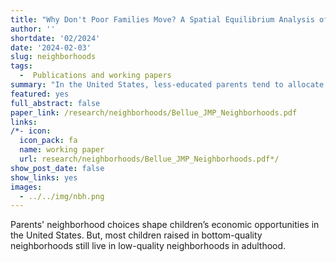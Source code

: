 ```yaml
---
title: "Why Don't Poor Families Move? A Spatial Equilibrium Analysis of Parental Decisions with Social Learning"
author: ''
shortdate: '02/2024'
date: '2024-02-03'
slug: neighborhoods
tags:
  -  Publications and working papers
summary: "In the United States, less-educated parents tend to allocate little time to parent-child activities, reside in disadvantaged neighborhoods, and underestimate the relevance of parental inputs for later outcomes. This paper proposes a social learning mechanism that can lead to socioeconomic differences in parental beliefs and decisions. The key elements are young adults learning through the observations of older people within their neighborhood but being prone to erroneous inferences by imperfectly correcting for selection induced by residential segregation. I incorporate the social learning mechanism in a quantitative spatial and overlapping generations model of human capital accumulation and parental decisions.  Once calibrated to the United States, the model accurately captures both targeted and non-targeted parental behavior across socioeconomic groups. It displays relatively modest levels of erroneous beliefs, contributing to a 3% increase in income inequality (measured by the income Gini index) and a 14% reduction in social mobility (measured by the income rank-rank coefficient). A housing voucher policy improves the neighborhood quality of eligible families, raising children's future earnings. When the policy is scaled up, long-run and general equilibrium responses in parental beliefs amplify the effects of the policy, reducing inequality and improving social mobility. "
featured: yes
full_abstract: false
paper_link: /research/neighborhoods/Bellue_JMP_Neighborhoods.pdf
links:
/*- icon: 
  icon_pack: fa
  name: working paper
  url: research/neighborhoods/Bellue_JMP_Neighborhoods.pdf*/
show_post_date: false
show_links: yes
images:
  - ../../img/nbh.png
---
```


Parents' neighborhood choices shape children’s economic opportunities in the United States. But, most children raised in bottom-quality neighborhoods still live in low-quality neighborhoods in adulthood. 

<div>                        
        <script type="text/javascript">window.PlotlyConfig = {MathJaxConfig: 'local'};</script>
         <script src="../../js/matrixmobData11.js"  ></script>                
        <div id="d1b212c1-b722-400f-b05f-8ee77950a910" class="plotly-graph-div" style="height:100%; width:100%;"></div>           
         <script src="../../js/matrixmobData21.js" ></script>           
        <div style="text-align: justify;" class="f7"> Note: Probability of moves conditionnal on childhood neighborhood quality. Quality is proxied by census tract household median income. Each neighborhood represents a decile of the census tract quality distribution. Almost half of the children raised in the bottom-decile of the neighborhood quality distribution live in the bottom-quintile of the neighbohood quality distibution in adulhood. </div>
        <div style="text-align: right;" class="f7"> Source: AddHealth</div>
    </div>


Do parents' neighborhood choices also affect their children's future choices?

I propose a novel mechanism to help understand parents' decisions across generations and socioeconomic groups: social learning about the technology of skill formation in the neighborhood. 


<table>
<caption>Social Learning in the Neighborhood</caption>
<tr><td><div class="f6"> Consider a world in which success depends on parental inputs -neighborhood quality and parental time- and ability shocks -which can be interpreted to some extent as luck. 

Information is imperfect; people are unaware of the returns to parental inputs and must learn about them. Young adults learn by observing older adults in their neighborhoods (social learning). They see average local successes and past parental inputs but only perceive their neighbors' ability shocks. 

Young adults' inference of the returns crucially depends on the accuracy of their perception. If they underestimate local ability shocks, they implicitly attribute too little of the local successes to those shocks and too much to parental inputs: they become over-optimistic about the returns to parental inputs. Conversely, if they overestimate them, they become pessimistic about the returns.

Ability shock perceptions are unbiased but bounded, which leads to moderate perceptions of ability shocks. Therefore, the larger the ability shocks in a given neighborhood, the more young adults underestimate local ability shocks and become over-optimistic. Conversely, the smaller the ability shocks in a given neighborhood, the more young adults overestimate local ability shocks and become pessimistic.  

With residential income segregation --a form of spatial sorting partly based on ability shocks--, persistent delusion arises endogenously. In high-quality neighborhoods, live, on average, over-optimistic and wealthy parents with high-ability shocks. Their children become over-optimistic and tend to stay. In low-quality neighborhoods live, on average, pessimistic and low-income parents with low-ability shocks. Their children become pessimistic and tend to stay.</div ></td></tr>
</table>




I depart from the perfect information assumptions and develop a quantitative spatial model of parental decisions in which I incorporate the novel mechanism: social learning about the returns to parental inputs.
In the model, segregation generates information frictions that systematically distort parents' subjective beliefs and behavior.

Using several United States representative datasets, I calibrate the model to the average commuting zone in the country. The calibrated model matches targeted and non-targeted parental behavior and generates an endogenous distribution of subjective beliefs.


<div>                        
        <script type="text/javascript">window.PlotlyConfig = {MathJaxConfig: 'local'};</script>
        <script src="../../js/matrixmobModel12.js"></script>                
        <div id="fe863b8b-acc1-4457-897f-08497b532913" class="plotly-graph-div" style="height:450px; width:100%;"></div>            
        <script src="../../js/matrixmobModel22.js"></script> 
      <div style="text-align: justify;" class="f7"> Note: Model generated probability of moves conditionnal on childhood neighborhood quality. Each neighborhood represents a decile of the census tract quality distribution in the data. In the model too, almost half of the children raised in the bottom-decile of the neighborhood quality distribution live in the bottom-quintile of the neighbohood quality distibution in adulhood. </div>
         <div style="text-align: right;" class="f7"> Source: Model generated data</div>
  </div>   
    

The model generates a relatively modest delusion level --consistent with micro-studies-- that significantly affects the economy. Delusion is asymmetric across the income distribution. Under perfect information, low-income parents' perceived returns would be 17% higher while those of high-income parents would be 7% lower. This deviation from perfect information has large effects on the american dream. Under perfect information, inequality would be 3% lower and social mobility 12% higher.


<table class="f6  mw7" stye="max-width: 100%;display: flex;">
<caption>Effects of Social Learning - Changes Due to Perfect Information Relative to Baseline Model</caption>
  <tr>
  	<th></th>
    <th></th>
    <th></th>
    <th colspan="3">Income Quartile</th>
  </tr>
  <tr>
  	<th></th>
    <th>All</th>
    <th>1st</th>
    <th>2nd</th>
    <th>3rd</th>
    <th>4th</th>
  </tr>
  <tr>
    <td>Perceived Returns</td>
    <td>+3%</td>
    <td>+17%</td>
    <td>+6%</td>
    <td>0%</td>
    <td>-7%</td>
  </tr>
    <tr>
    <td>Parental Time</td>
    <td>+7%</td>
    <td>+31%</td>
    <td>+10%</td>
    <td>+3%</td>
    <td>-5%</td>
  </tr>
      <tr>
    <td>Social Mobility</td>
    <td>+12%</td>
    <td></td>
    <td></td>
    <td></td>
     <td></td>
  </tr>
  <tr>
    <td>Inequality</td>
    <td>-3%</td>
    <td></td>
    <td></td>
    <td></td>
     <td></td>
  </tr>
      <tr>
    <td>Poverty</td>
    <td>-17%</td>
    <td></td>
    <td></td>
    <td></td>
     <td></td>
  </tr>
</table>
<div style="text-align: right; margin-top:-30px;" class="f7 mt0"> Source: Model generated data</div>

Segregation distortion effects motivate a government intervention. I use the calibrated model to evaluate a housing voucher policy. In line with empirical evidence, the model predicts that housing vouchers improve the neighborhood quality of eligible families, raising children's future earnings. When scaling up the policy, general equilibrium responses in local prices and subjective beliefs amplify the effects on eligible households, reducing inequality and improving social mobility. However, ignoring the change in the information frictions significantly undermines the housing voucher policy effects.


<table class="f6  mw7" stye="max-width: 100%;display: flex;">
<caption>Effects of a Housing Voucher Policy</caption>
  <tr>
  	<th></th>
    <th></th>
    <th></th>
    <th></th>
    <th colspan="3">Income Quartile</th>
  </tr>
  <tr>
  	<th></th>
  	<th></th>
    <th>All</th>
    <th>1st</th>
    <th>2nd</th>
    <th>3rd</th>
    <th>4th</th>
  </tr>
  <tr>
    <td rowspan=5>Baseline Model</td>
    <td >Perceived Returns</td>
    <td>+2.8%</td>
    <td>+7.1%</td>
    <td>+3.3%</td>
    <td>+2.2%</td>
    <td>+0.2%</td>
  </tr>
  <tr>
    <td>Parental Time</td>
    <td>+2.6%</td>
    <td>+8.0%</td>
    <td>+2.2%</td>
    <td>+1.2%</td>
    <td>+1.3%</td>
  </tr>
  <tr>
    <td>Social Mobility</td>
    <td>+3.8%</td>
    <td></td>
    <td></td>
    <td></td>
     <td></td>
  </tr>
  <tr>
    <td>Inequality</td>
    <td>-0.8%</td>
    <td></td>
    <td></td>
    <td></td>
     <td></td>
  </tr>
  <tr>
    <td>Poverty</td>
    <td>-6.3%</td>
    <td></td>
    <td></td>
    <td></td>
     <td></td>
  </tr>
  <tr>
  	<td rowspan=5>Ignoring Information Friction Change</td>
  	<td >Perceived Returns</td>
    <td>-0.0%</td>
    <td>+0.5%</td>
    <td>-0.2%</td>
    <td>-0.2%</td>
    <td>+0.0%</td>
  </tr>
  <tr>
    <td>Parental Time</td>
    <td>-1.2%</td>
    <td>-1.6%</td>
    <td>-2.4%</td>
    <td>-1.5%</td>
    <td>+0.8%</td>
  </tr>
  <tr>
    <td>Social Mobility</td>
    <td>-0.5%</td>
    <td></td>
    <td></td>
    <td></td>
     <td></td>
  </tr>
  <tr>
    <td>Inequality</td>
    <td>+0.0%</td>
    <td></td>
    <td></td>
    <td></td>
     <td></td>
  </tr>
    <tr>
    <td>Poverty</td>
    <td>+1.3%</td>
    <td></td>
    <td></td>
    <td></td>
     <td></td>
  </tr>
</table>
<div style="text-align: right; margin-top:-30px;" class="f7"> Source: Model generated data</div>
